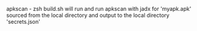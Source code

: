 apkscan -
zsh build.sh will run and run apkscan with jadx for 'myapk.apk' sourced from the local directory and output to the local directory
'secrets.json'
